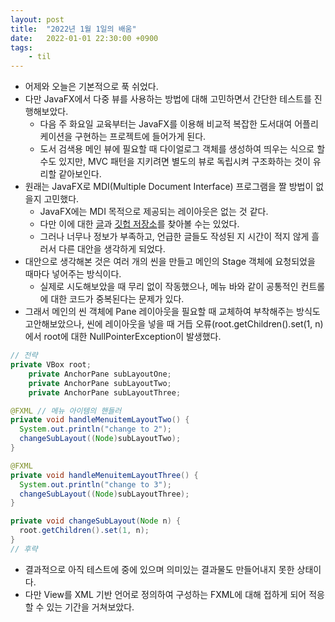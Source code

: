 ```yaml
---
layout: post
title:  "2022년 1월 1일의 배움"
date:   2022-01-01 22:30:00 +0900
tags:
    - til
---
```


- 어제와 오늘은 기본적으로 푹 쉬었다.
- 다만 JavaFX에서 다중 뷰를 사용하는 방법에 대해 고민하면서 간단한 테스트를 진행해보았다.
  -  다음 주 화요일 교육부터는 JavaFX를 이용해 비교적 복잡한 도서대여 어플리케이션을 구현하는 프로젝트에 들어가게 된다.
  -  도서 검색용 메인 뷰에 필요할 때 다이얼로그 객체를 생성하여 띄우는 식으로 할 수도 있지만, MVC 패턴을 지키려면 별도의 뷰로 독립시켜 구조화하는 것이 유리할 같아보인다.
- 원래는 JavaFX로 MDI(Multiple Document Interface) 프로그램을 짤 방법이 없을지 고민했다.
  - JavaFX에는 MDI 목적으로 제공되는 레이아웃은 없는 것 같다.
  - 다만 이에 대한 [글](https://xxxelppa.tistory.com/54)과 [깃헙 저장소](https://github.com/kordamp/desktoppanefx)를 찾아볼 수는 있었다.
  - 그러나 너무나 정보가 부족하고, 언급한 글들도 작성된 지 시간이 적지 않게 흘러서 다른 대안을 생각하게 되었다.
- 대안으로 생각해본 것은 여러 개의 씬을 만들고 메인의 Stage 객체에 요청되었을 때마다 넣어주는 방식이다.
  - 실제로 시도해보았을 때 무리 없이 작동했으나, 메뉴 바와 같이 공통적인 컨트롤에 대한 코드가 중복된다는 문제가 있다.
- 그래서 메인의 씬 객체에 Pane 레이아웃을 필요할 때 교체하여 부착해주는 방식도 고안해보았으나, 씬에 레이아웃을 넣을 때 거듭 오류(root.getChildren().set(1, n)에서 root에 대한 NullPointerException이 발생했다.  
```java
// 전략
private VBox root;
	private AnchorPane subLayoutOne;
	private AnchorPane subLayoutTwo;
	private AnchorPane subLayoutThree;

@FXML // 메뉴 아이템의 핸들러
private void handleMenuitemLayoutTwo() {
  System.out.println("change to 2");
  changeSubLayout((Node)subLayoutTwo);
}

@FXML
private void handleMenuitemLayoutThree() {
  System.out.println("change to 3");
  changeSubLayout((Node)subLayoutThree);
}

private void changeSubLayout(Node n) {
  root.getChildren().set(1, n);
}
// 후략
```

- 결과적으로 아직 테스트에 중에 있으며 의미있는 결과물도 만들어내지 못한 상태이다.
- 다만 View를 XML 기반 언어로 정의하여 구성하는 FXML에 대해 접하게 되어 적응할 수 있는 기간을 거쳐보았다.
